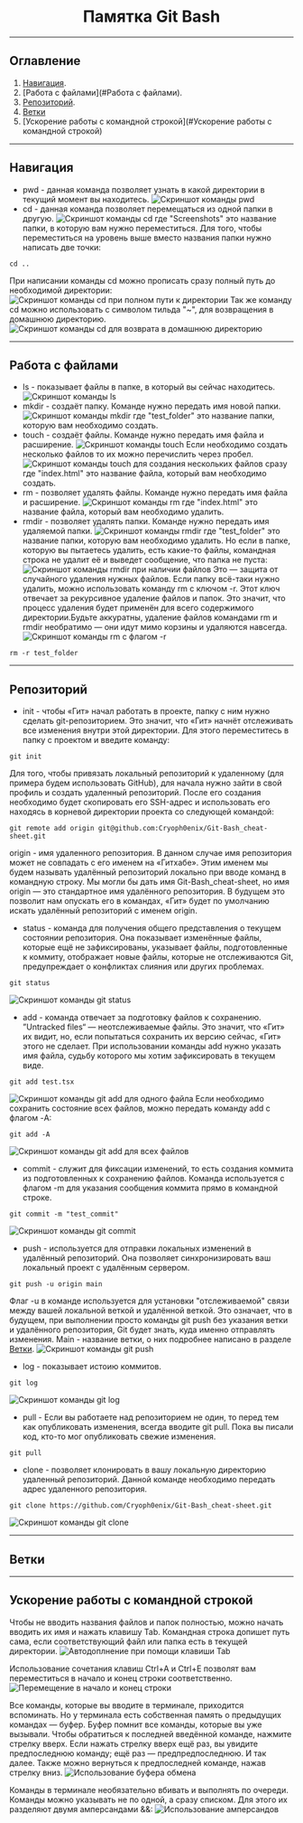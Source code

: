<h1 align="center">Памятка Git Bash</h1>

___

## Оглавление

1. [Навигация](#Навигация).
2. [Работа с файлами](#Работа с файлами).
3. [Репозиторий](#Репозиторий).
4. [Ветки](#Ветки)
5. [Ускорение работы с командной строкой](#Ускорение работы с командной строкой)

___

## Навигация

- pwd - данная команда позволяет узнать в какой директории в текущий момент вы находитесь.
![Скриншот команды pwd](Screenshots/Command_pwd.png)
- cd - данная команда позволяет перемещаться из одной папки в другую.
![Скриншот команды cd](Screenshots/Command_cd.png)
где "Screenshots" это название папки, в которую вам нужно переместиться. Для того, чтобы переместиться на уровень выше вместо названия папки нужно написать две точки:
```
cd ..
```
При написании команды cd можно прописать сразу полный путь до необходимой директории:
![Скриншот команды cd при полном пути к директории](Screenshots/Command_cd_directory.png)
Так же команду cd можно использовать с символом тильда "~", для возвращения в домашнюю директорию.
![Скриншот команды cd для возврата в домашнюю директорию](Screenshots/Command_cd~.png)

---

## Работа с файлами

- ls - показывает файлы в папке, в который вы сейчас находитесь.
![Скриншот команды ls](Screenshots/Command_ls.png)
- mkdir - создаёт папку. Команде нужно передать имя новой папки.
![Скриншот команды mkdir](Screenshots/Command_mkdir.png)
где "test_folder" это название папки, которую вам необходимо создать.
- touch - создаёт файлы. Команде нужно передать имя файла и расширение.
![Скриншот команды touch](Screenshots/Command_touch.png)
Если необходимо создать несколько файлов то их можно перечислить через пробел.
![Скриншот команды touch для создания нескольких файлов сразу](Screenshots/Command_touch_several.png)
где "index.html" это название файла, который вам необходимо создать.
- rm - позволяет удалять файлы. Команде нужно передать имя файла и расширение.
![Скриншот команды rm](Screenshots/Command_rm.png)
где "index.html" это название файла, который вам необходимо удалить.
- rmdir - позволяет удалять папки. Команде нужно передать имя удаляемой папки.
![Скриншот команды rmdir](Screenshots/Command_rmdir.png)
где "test_folder" это название папки, которую вам необходимо удалить.
Но если в папке, которую вы пытаетесь удалить, есть какие-то файлы, командная строка не удалит её и выведет сообщение, что папка не пуста:
![Скриншот команды rmdir при наличии файлов](Screenshots/Command_rmdir_not_empty.png)
Это — защита от случайного удаления нужных файлов. Если папку всё-таки нужно удалить, можно использовать команду rm с ключом -r. Этот ключ отвечает за рекурсивное удаление файлов и папок. Это значит, что процесс удаления будет применён для всего содержимого директории.Будьте аккуратны, удаление файлов командами rm и rmdir необратимо — они идут мимо корзины и удаляются навсегда.
![Скриншот команды rm с флагом -r](Screenshots/Command_rm_r.png)
```
rm -r test_folder
```

---

## Репозиторий

- init - чтобы «Гит» начал работать в проекте, папку с ним нужно сделать git-репозиторием. Это значит, что «Гит» начнёт отслеживать все изменения внутри этой директории. Для этого переместитесь в папку с проектом и введите команду:
```
git init
```
Для того, чтобы привязать локальный репозиторий к удаленному (для примера будем использовать GitHub), для начала нужно зайти в свой профиль и создать удаленный репозиторий. После его создания необходимо будет скопировать его SSH-адрес и использовать его находясь в корневой директории проекта со следующей командой:
```
git remote add origin git@github.com:Cryoph0enix/Git-Bash_cheat-sheet.git
```
origin - имя удаленного репозитория. В данном случае имя репозитория может не совпадать с его именем на «Гитхабе». Этим именем мы будем называть удалённый репозиторий локально при вводе команд в командную строку. Мы могли бы дать имя Git-Bash_cheat-sheet, но имя origin — это стандартное имя удалённого репозитория. В будущем это позволит нам опускать его в командах, «Гит» будет по умолчанию искать удалённый репозиторий с именем origin.
- status - команда для получения общего представления о текущем состоянии репозитория. Она показывает изменённые файлы, которые ещё не зафиксированы, указывает файлы, подготовленные к коммиту, отображает новые файлы, которые не отслеживаются Git, предупреждает о конфликтах слияния или других проблемах.
```
git status
```
![Скриншот команды git status](Screenshots/Command_status.png)
- add - команда отвечает за подготовку файлов к сохранению. ”Untracked files“ — неотслеживаемые файлы. Это значит, что «Гит» их видит, но, если попытаться сохранить их версию сейчас, «Гит» этого не сделает. При использовании команды add нужно указать имя файла, судьбу которого мы хотим зафиксировать в текущем виде.
```
git add test.tsx
```
![Скриншот команды git add для одного файла](Screenshots/Command_add_file.png)
Если необходимо сохранить состояние всех файлов, можно передать команду add с флагом -A:
```
git add -A
```
![Скриншот команды git add для всех файлов](Screenshots/Command_add_all.png)
- commit - служит для фиксации изменений, то есть создания коммита из подготовленных к сохранению файлов. Команда используется с флагом -m для указания сообщения коммита прямо в командной строке.
```
git commit -m "test_commit"
```
![Скриншот команды git commit](Screenshots/Command_commit.png)
- push - используется для отправки локальных изменений в удалённый репозиторий. Она позволяет синхронизировать ваш локальный проект с удалённым сервером.
```
git push -u origin main
```
Флаг -u в команде используется для установки "отслеживаемой" связи между вашей локальной веткой и удалённой веткой. Это означает, что в будущем, при выполнении просто команды git push без указания ветки и удалённого репозитория, Git будет знать, куда именно отправлять изменения. Main - название ветки, о них подробнее написано в разделе [Ветки](#Ветки).
![Скриншот команды git push](Screenshots/Command_push.png)
- log - показывает истоию коммитов.
```
git log
```
![Скриншот команды git log](Screenshots/Command_log.png)
- pull - Если вы работаете над репозиторием не один, то перед тем как опубликовать изменения, всегда вводите git pull. Пока вы писали код, кто-то мог опубликовать свежие изменения.
```
git pull
```
- clone - позволяет клонировать в вашу локальную директорию удаленный репозиторий. Данной команде необходимо передать адрес удаленного репозитория.
```
git clone https://github.com/Cryoph0enix/Git-Bash_cheat-sheet.git
```
![Скриншот команды git clone](Screenshots/Command_clone.png)

---

## Ветки

---

## Ускорение работы с командной строкой

Чтобы не вводить названия файлов и папок полностью, можно начать вводить их имя и нажать клавишу Tab. Командная строка допишет путь сама, если соответствующий файл или папка есть в текущей директории.
![Автодоплнение при помощи клавиши Tab](Screenshots/Using_Tab_autofill.gif)

Использование сочетания клавиш Ctrl+A и Ctrl+E позволят вам переместиться в начало и конец строки соответственно.
![Перемещение в начало и конец строки](Screenshots/Moving_through_row.gif)

Все команды, которые вы вводите в терминале, приходится вспоминать. Но у терминала есть собственная память о предыдущих командах — буфер. Буфер помнит все команды, которые вы уже вызывали. Чтобы обратиться к последней введённой команде, нажмите стрелку вверх. Если нажать стрелку вверх ещё раз, вы увидите предпоследнюю команду; ещё раз — предпредпоследнюю. И так далее. Также можно вернуться к предпоследней команде, нажав стрелку вниз.
![Использование буфера обмена](Screenshots/Clipboard.gif)

Команды в терминале необязательно вбивать и выполнять по очереди. Команды можно указывать не по одной, а сразу списком. Для этого их разделяют двумя амперсандами &&:
![Использование амперсандов](Screenshots/Command_&&.png)